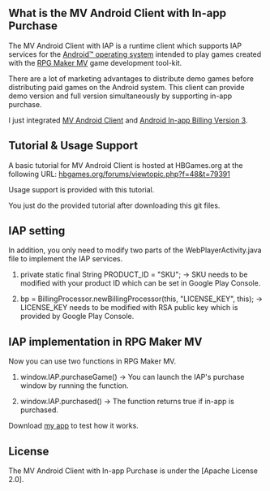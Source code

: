 ## What is the MV Android Client with In-app Purchase

The MV Android Client with IAP is a runtime client which supports IAP services for the [Android&trade; operating system](https://www.android.com) intended to play games created with the [RPG Maker MV](http://www.rpgmakerweb.com) game development tool-kit.

There are a lot of marketing advantages to distribute demo games before distributing paid games on the Android system. This client can provide demo version and full version simultaneously by supporting in-app purchase.

I just integrated [MV Android Client](https://github.com/AltimitSystems/mv-android-client) and [Android In-app Billing Version 3](https://github.com/anjlab/android-inapp-billing-v3).

## Tutorial & Usage Support

A basic tutorial for MV Android Client is hosted at HBGames.org at the following URL:
[hbgames.org/forums/viewtopic.php?f=48&t=79391](http://www.hbgames.org/forums/viewtopic.php?f=48&t=79391)

Usage support is provided with this tutorial.

You just do the provided tutorial after downloading this git files.

## IAP setting

In addition, you only need to modify two parts of the WebPlayerActivity.java file to implement the IAP services.

1) private static final String PRODUCT_ID = "SKU";
-> SKU needs to be modified with your product ID which can be set in Google Play Console.

2) bp = BillingProcessor.newBillingProcessor(this, "LICENSE_KEY", this);
-> LICENSE_KEY needs to be modified with RSA public key which is provided by Google Play Console.

## IAP implementation in RPG Maker MV

Now you can use two functions in RPG Maker MV.

1) window.IAP.purchaseGame()
-> You can launch the IAP's purchase window by running the function.

2) window.IAP.purchased()
-> The function returns true if in-app is purchased.

Download [my app](https://play.google.com/store/apps/details?id=com.blogspot.studiohns.essence_td_en) to test how it works.

## License

The MV Android Client with In-app Purchase is under the [Apache License 2.0].
